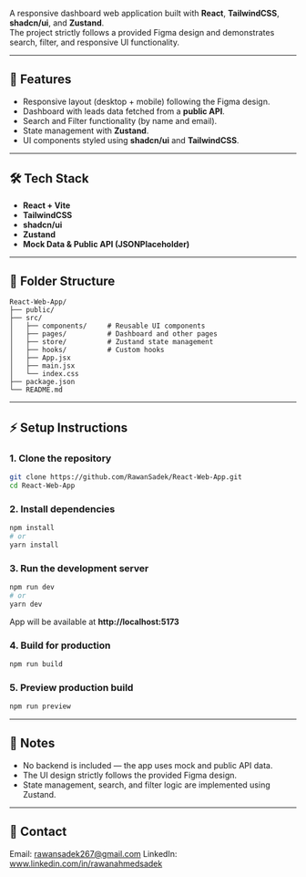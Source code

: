 A responsive dashboard web application built with **React**, **TailwindCSS**, **shadcn/ui**, and **Zustand**.  
The project strictly follows a provided Figma design and demonstrates search, filter, and responsive UI functionality.

---

## 🚀 Features

- Responsive layout (desktop + mobile) following the Figma design.
- Dashboard with leads data fetched from a **public API**.
- Search and Filter functionality (by name and email).
- State management with **Zustand**.
- UI components styled using **shadcn/ui** and **TailwindCSS**.

---

## 🛠 Tech Stack

- **React + Vite**
- **TailwindCSS**
- **shadcn/ui**
- **Zustand**
- **Mock Data & Public API (JSONPlaceholder)**

---

## 📂 Folder Structure

```
React-Web-App/
├── public/
├── src/
│   ├── components/     # Reusable UI components
│   ├── pages/          # Dashboard and other pages
│   ├── store/          # Zustand state management
│   ├── hooks/          # Custom hooks
│   ├── App.jsx
│   ├── main.jsx
│   └── index.css
├── package.json
└── README.md
```

---

## ⚡ Setup Instructions

### 1. Clone the repository
```bash
git clone https://github.com/RawanSadek/React-Web-App.git
cd React-Web-App
```

### 2. Install dependencies
```bash
npm install
# or
yarn install
```

### 3. Run the development server
```bash
npm run dev
# or
yarn dev
```
App will be available at **http://localhost:5173**

### 4. Build for production
```bash
npm run build
```

### 5. Preview production build
```bash
npm run preview
```

---

## 📌 Notes

- No backend is included — the app uses mock and public API data.
- The UI design strictly follows the provided Figma design.
- State management, search, and filter logic are implemented using Zustand.

---

## 📧 Contact

Email: rawansadek267@gmail.com 
LinkedIn: www.linkedin.com/in/rawanahmedsadek
